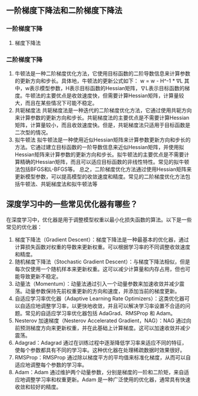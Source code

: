 ## 一阶梯度下降法和二阶梯度下降法
### 一阶梯度下降
1. 梯度下降法
### 二阶梯度下降
1. 牛顿法是一种二阶梯度优化方法，它使用目标函数的二阶导数信息来计算参数的更新方向和步长。具体地，牛顿法的更新公式如下：
w = w - H^-1 * ∇L  其中，w表示模型参数，H表示目标函数的Hessian矩阵，∇L表示目标函数的梯度。牛顿法的主要优点是收敛速度快，但需要计算Hessian矩阵，计算量较大，而且在某些情况下可能不稳定。
2. 共轭梯度法
共轭梯度法是一种迭代的二阶梯度优化方法，它通过使用共轭方向来计算参数的更新方向和步长。共轭梯度法的主要优点是不需要计算Hessian矩阵，计算量较小，而且收敛速度快。但是，共轭梯度法只适用于目标函数是二次型的情况。
3. 拟牛顿法
拟牛顿法是一种使用近似Hessian矩阵来计算参数更新方向和步长的方法。它通过建立目标函数的一阶导数信息来近似Hessian矩阵，并使用拟Hessian矩阵来计算参数的更新方向和步长。拟牛顿法的主要优点是不需要计算精确的Hessian矩阵，而且可以适应目标函数的非线性特性。常见的拟牛顿法包括BFGS和L-BFGS等。
总之，二阶梯度优化方法通过使用Hessian矩阵来更新模型参数，可以提高模型的收敛速度和精度。常见的二阶梯度优化方法包括牛顿法、共轭梯度法和拟牛顿法等

## 深度学习中的一些常见优化器有哪些？
在深度学习中，优化器是用于调整模型权重以最小化损失函数的算法。以下是一些常见的优化器：
1. 梯度下降法（Gradient Descent）：梯度下降法是一种最基本的优化器，通过计算损失函数对权重的导数来更新权重。可以根据学习率的不同调整收敛速度和精度。 
2. 随机梯度下降法（Stochastic Gradient Descent）：与梯度下降法相似，但是每次仅使用一个随机样本来更新权重。这可以减少计算量和内存占用，但也可能导致更新不稳定。 
3. 动量法（Momentum）：动量法通过引入一个动量参数来加速收敛并减少震荡。动量参数保持先前权重更新的方向和速度，并添加当前的梯度更新。 
4. 自适应学习率优化器（Adaptive Learning Rate Optimizers）：这类优化器可以自适应地调整学习率，以更快地收敛，并且可以解决学习率设置不合适的问题。常见的自适应学习率优化器包括 AdaGrad、RMSProp 和 Adam。 
5. Nesterov 加速梯度（Nesterov Accelerated Gradient，NAG）：NAG 通过向前预测梯度方向来更新权重，并在此基础上计算梯度。这可以加速收敛并减少震荡。 
6. Adagrad：Adagrad 通过在训练过程中逐渐降低学习率来适应不同的特征，使每个参数都具有不同的学习率。这种优化器在处理稀疏数据时效果很好。 
7. RMSProp：RMSProp 通过除以梯度平方的平均值来标准化梯度，从而可以自适应地调整每个参数的学习率。 
8. Adam：Adam 通过维护两个动量参数，分别是梯度的一阶和二阶矩，来自适应地调整学习率和权重更新。Adam 是一种广泛使用的优化器，通常具有快速收敛和较好的精度。